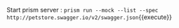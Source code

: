 

Start prism server : `prism run --mock --list --spec http://petstore.swagger.io/v2/swagger.json`{{execute}}

